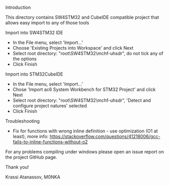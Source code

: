 Introduction 

This directory contains SW4STM32 and CubeIDE compatible project that allows easy import to any
of those tools

Import into SW4STM32 IDE

- In the File menu, select 'Import...'
- Choose 'Existing Projects into Workspace' and click Next
- Select root directory: "root\SW4STM32\mchf-uhsdr", do not tick any of the options
- Click Finish

Import into STM32CubeIDE

- In the File menu, select 'Import...'
- Chose 'Import ac6 System Workbench for STM32 Project' and click Next
- Select root directory: "root\SW4STM32\mchf-uhsdr", 'Detect and configure project natures' selected
- Click Finish

Troubleshooting

- Fix for functions with wrong inline definition - use optimization (O1 at least), more info:
	https://stackoverflow.com/questions/41218006/gcc-fails-to-inline-functions-without-o2

For any problems compiling under windows please open an issue report on the project GitHub page.

Thank you!

Krassi Atanassov, M0NKA

